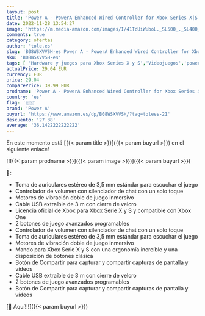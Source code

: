 ```yaml
---
layout: post
title: 'Power A - PowerA Enhanced Wired Controller for Xbox Series X|S – Royal Purple  Gamepad  Wired Video Game Controller  Gaming Controller  Xbox Series X|S'
date: 2022-11-28 13:54:27
image: 'https://m.media-amazon.com/images/I/41TcUiWuboL._SL500_._SL400_.jpg'
comments: true
category: ofertas
author: 'tole.es'
slug: 'B08WSXVVSH-es Power A - PowerA Enhanced Wired Controller for Xbox Series...'
sku: 'B08WSXVVSH-es'
tags: [ 'Hardware y juegos para Xbox Series X y S','Videojuegos','power a','xbox','🇪🇸', ]
actualPrice: 29.04 EUR
currency: EUR
price: 29.04
comparePrice: 39.99 EUR
prodname: 'Power A - PowerA Enhanced Wired Controller for Xbox Series X|S – Royal Purple  Gamepad  Wired Video Game Controller  Gaming Controller  Xbox Series X|S'
country: 'es'
flag: '🇪🇸'
brand: 'Power A'
buyurl: 'https://www.amazon.es/dp/B08WSXVVSH/?tag=tolees-21'
descuento: '27.38'
average: '36.1422222222222'
---
```


En este momento está [{{< param title >}}]({{< param buyurl >}}) en el siguiente enlace!

[![{{< param prodname >}}]({{< param image >}})]({{< param buyurl >}})

🔎:

- Toma de auriculares estéreo de 3,5 mm estándar para escuchar el juego
- Controlador de volumen con silenciador de chat con un solo toque
- Motores de vibración doble de juego inmersivo
- Cable USB extraíble de 3 m con cierre de velcro
- Licencia oficial de Xbox para Xbox Serie X y S y compatible con Xbox One
- 2 botones de juego avanzados programables
- Controlador de volumen con silenciador de chat con un solo toque
- Toma de auriculares estéreo de 3,5 mm estándar para escuchar el juego
- Motores de vibración doble de juego inmersivo
- Mando para Xbox Serie X y S con una ergonomía increíble y una disposición de botones clásica
- Botón de Compartir para capturar y compartir capturas de pantalla y vídeos
- Cable USB extraíble de 3 m con cierre de velcro
- 2 botones de juego avanzados programables
- Botón de Compartir para capturar y compartir capturas de pantalla y vídeos

[🛒 Aquí!!!]({{< param buyurl >}})
